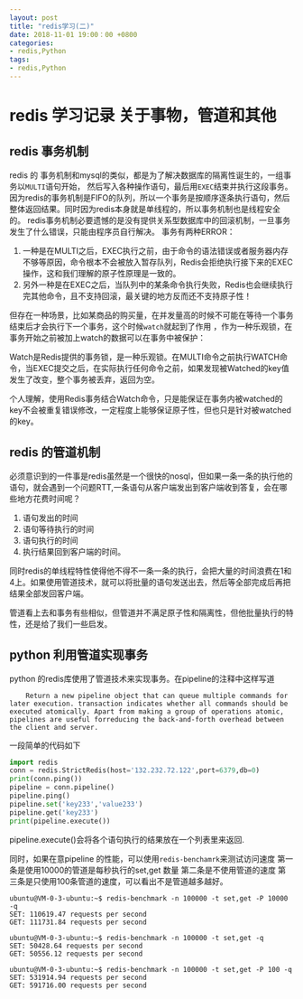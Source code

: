 ```yaml
---
layout: post
title: "redis学习(二)"
date: 2018-11-01 19:00：00 +0800
categories:
- redis,Python
tags:
- redis,Python
---
```


# redis 学习记录 关于事物，管道和其他

## redis 事务机制

redis 的 事务机制和mysql的类似，都是为了解决数据库的隔离性诞生的，一组事务以```MULTI```语句开始，
然后写入各种操作语句，最后用```EXEC```结束并执行这段事务。
因为redis的事务机制是FIFO的队列，所以一个事务是按顺序逐条执行语句，然后整体返回结果。同时因为redis本身就是单线程的，所以事务机制也是线程安全的。
redis事务机制必要遗憾的是没有提供关系型数据库中的回滚机制，一旦事务发生了什么错误，只能由程序员自行解决。
事务有两种ERROR：

1. 一种是在MULTI之后，EXEC执行之前，由于命令的语法错误或者服务器内存不够等原因，命令根本不会被放入暂存队列，Redis会拒绝执行接下来的EXEC操作，这和我们理解的原子性原理是一致的。
2. 另外一种是在EXEC之后，当队列中的某条命令执行失败，Redis也会继续执行完其他命令，且不支持回滚，最关键的地方反而还不支持原子性！

但存在一种场景，比如某商品的购买量，在并发量高的时候不可能在等待一个事务结束后才会执行下一个事务，这个时候```watch```就起到了作用 ，作为一种乐观锁，在事务开始之前被加上watch的数据可以在事务中被保护：

Watch是Redis提供的事务锁，是一种乐观锁。在MULTI命令之前执行WATCH命令，当EXEC提交之后，在实际执行任何命令之前，如果发现被Watched的key值发生了改变，整个事务被丢弃，返回为空。

个人理解，使用Redis事务结合Watch命令，只是能保证在事务内被watched的key不会被重复错误修改，一定程度上能够保证原子性，但也只是针对被watched的key。

## redis 的管道机制

必须意识到的一件事是redis虽然是一个很快的nosql，但如果一条一条的执行他的语句，就会遇到一个问题RTT,一条语句从客户端发出到客户端收到答复，会在哪些地方花费时间呢？

1. 语句发出的时间
2. 语句等待执行的时间
3. 语句执行的时间
4. 执行结果回到客户端的时间。

同时redis的单线程特性使得他不得不一条一条的执行，会把大量的时间浪费在1和4上。如果使用管道技术，就可以将批量的语句发送出去，然后等全部完成后再把结果全部发回客户端。

管道看上去和事务有些相似，但管道并不满足原子性和隔离性，但他批量执行的特性，还是给了我们一些启发。

## python 利用管道实现事务

python 的redis库使用了管道技术来实现事务。在pipeline的注释中这样写道

        Return a new pipeline object that can queue multiple commands for later execution. transaction indicates whether all commands should be executed atomically. Apart from making a group of operations atomic, pipelines are useful forreducing the back-and-forth overhead between the client and server.

一段简单的代码如下

```python
import redis
conn = redis.StrictRedis(host='132.232.72.122',port=6379,db=0)
print(conn.ping())
pipeline = conn.pipeline()
pipeline.ping()
pipeline.set('key233','value233')
pipeline.get('key233')
print(pipeline.execute())
```

pipeline.execute()会将各个语句执行的结果放在一个列表里来返回.

同时，如果在意pipeline 的性能，可以使用```redis-benchamrk```来测试访问速度
第一条是使用10000的管道是每秒执行的set,get 数量
第二条是不使用管道的速度
第三条是只使用100条管道的速度，可以看出不是管道越多越好。

```
ubuntu@VM-0-3-ubuntu:~$ redis-benchmark -n 100000 -t set,get -P 10000 -q
SET: 110619.47 requests per second
GET: 111731.84 requests per second

ubuntu@VM-0-3-ubuntu:~$ redis-benchmark -n 100000 -t set,get -q
SET: 50428.64 requests per second
GET: 50556.12 requests per second

ubuntu@VM-0-3-ubuntu:~$ redis-benchmark -n 100000 -t set,get -P 100 -q
SET: 531914.94 requests per second
GET: 591716.00 requests per second
```